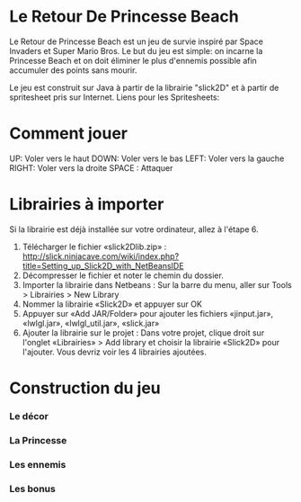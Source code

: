 # Le Retour De Princesse Beach

Le Retour de Princesse Beach est un jeu de survie inspiré par Space Invaders et Super Mario Bros. 
Le but du jeu est simple: on incarne la Princesse Beach 
et on doit éliminer le plus d'ennemis possible afin accumuler des points sans mourir.

Le jeu est construit sur Java à partir de la librairie "slick2D" et à partir de spritesheet pris sur Internet.
Liens pour les Spritesheets:

# Comment jouer

UP: Voler vers le haut
DOWN: Voler vers le bas
LEFT: Voler vers la gauche
RIGHT: Voler vers la droite
SPACE : Attaquer

# Librairies à importer

Si la librairie est déjà installée sur votre ordinateur, allez à l'étape 6.

1. Télécharger le fichier «slick2Dlib.zip» : http://slick.ninjacave.com/wiki/index.php?title=Setting_up_Slick2D_with_NetBeansIDE
2. Décompresser le fichier et noter le chemin du dossier.
3. Importer la librairie dans Netbeans : Sur la barre du menu, aller sur Tools > Librairies > New Library
4. Nommer la librairie «Slick2D» et appuyer sur OK
5. Appuyer sur «Add JAR/Folder» pour ajouter les fichiers «jinput.jar», «lwlgl.jar», «lwlgl_util.jar», «slick.jar»
6. Ajouter la librairie sur le projet : Dans votre projet, clique droit sur l'onglet «Librairies» > 
Add library et choisir la librairie «Slick2D» pour l'ajouter. Vous devriz voir les 4 librairies ajoutées.

# Construction du jeu

### Le décor

### La Princesse

### Les ennemis

### Les bonus


